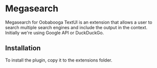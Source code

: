 # Megasearch
Megasearch for Oobabooga TextUI is an extension that allows a user to search multiple search engines and include the output in the context.
Initially we're using Google API or DuckDuckGo. 

## Installation
To install the plugin, copy it to the extensions folder.
